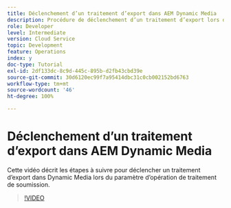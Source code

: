```yaml
---
title: Déclenchement d’un traitement d’export dans AEM Dynamic Media
description: Procédure de déclenchement d’un traitement d’export lors de l’opération de traitement de soumission dans Dynamic Media.
role: Developer
level: Intermediate
version: Cloud Service
topic: Development
feature: Operations
index: y
doc-type: Tutorial
exl-id: 2df133dc-8c9d-445c-895b-d2fb43cbd39e
source-git-commit: 30d6120ec99f7a95414dbc31c0cb002152bd6763
workflow-type: tm+mt
source-wordcount: '46'
ht-degree: 100%

---
```


# Déclenchement d’un traitement d’export dans AEM Dynamic Media

Cette vidéo décrit les étapes à suivre pour déclencher un traitement d’export dans Dynamic Media lors du paramètre d’opération de traitement de soumission.

>[!VIDEO](https://video.tv.adobe.com/v/335454?quality=12&learn=on)
